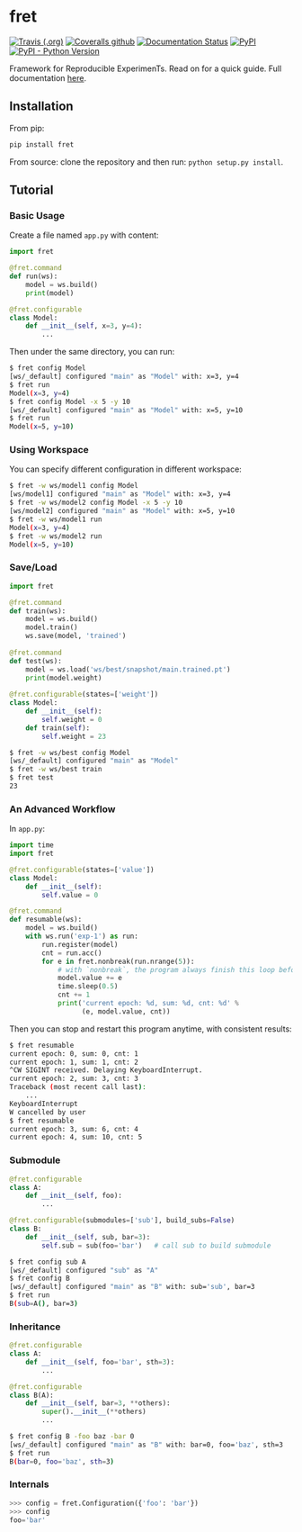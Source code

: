 # fret

[![Travis (.org)](https://img.shields.io/travis/yxonic/fret.svg)](https://travis-ci.org/yxonic/fret)
[![Coveralls github](https://img.shields.io/coveralls/github/yxonic/fret.svg)](https://coveralls.io/github/yxonic/fret?branch=master)
[![Documentation Status](https://readthedocs.org/projects/fret/badge/?version=latest)](https://fret.readthedocs.io/en/latest/?badge=latest)
[![PyPI](https://img.shields.io/pypi/v/fret.svg)](https://pypi.python.org/pypi/fret)
[![PyPI - Python Version](https://img.shields.io/pypi/pyversions/fret.svg)](https://pypi.python.org/pypi/fret)

Framework for Reproducible ExperimenTs. Read on for a quick guide. Full documentation [here](https://fret.readthedocs.io/en/latest/).

## Installation
From pip:
```sh
pip install fret
```

From source: clone the repository and then run: `python setup.py install`.

## Tutorial

### Basic Usage

Create a file named `app.py` with content:
```python
import fret

@fret.command
def run(ws):
    model = ws.build()
    print(model)

@fret.configurable
class Model:
    def __init__(self, x=3, y=4):
        ...
```

Then under the same directory, you can run: 
```sh
$ fret config Model
[ws/_default] configured "main" as "Model" with: x=3, y=4
$ fret run
Model(x=3, y=4)
$ fret config Model -x 5 -y 10
[ws/_default] configured "main" as "Model" with: x=5, y=10
$ fret run
Model(x=5, y=10)
```

### Using Workspace

You can specify different configuration in different workspace:
```sh
$ fret -w ws/model1 config Model
[ws/model1] configured "main" as "Model" with: x=3, y=4
$ fret -w ws/model2 config Model -x 5 -y 10
[ws/model2] configured "main" as "Model" with: x=5, y=10
$ fret -w ws/model1 run
Model(x=3, y=4)
$ fret -w ws/model2 run
Model(x=5, y=10)
```

### Save/Load

```python
import fret

@fret.command
def train(ws):
    model = ws.build()
    model.train()
    ws.save(model, 'trained')
    
@fret.command
def test(ws):
    model = ws.load('ws/best/snapshot/main.trained.pt')
    print(model.weight)
    
@fret.configurable(states=['weight'])
class Model:
    def __init__(self):
        self.weight = 0
    def train(self):
        self.weight = 23
```

```sh
$ fret -w ws/best config Model
[ws/_default] configured "main" as "Model"
$ fret -w ws/best train
$ fret test
23
```

### An Advanced Workflow

In `app.py`:
```python
import time
import fret

@fret.configurable(states=['value'])
class Model:
    def __init__(self):
        self.value = 0

@fret.command
def resumable(ws):
    model = ws.build()
    with ws.run('exp-1') as run:
        run.register(model)
        cnt = run.acc()
        for e in fret.nonbreak(run.nrange(5)):
            # with `nonbreak`, the program always finish this loop before exit
            model.value += e
            time.sleep(0.5)
            cnt += 1
            print('current epoch: %d, sum: %d, cnt: %d' %
                  (e, model.value, cnt))
```

Then you can stop and restart this program anytime, with consistent results:
```sh
$ fret resumable
current epoch: 0, sum: 0, cnt: 1
current epoch: 1, sum: 1, cnt: 2
^CW SIGINT received. Delaying KeyboardInterrupt.
current epoch: 2, sum: 3, cnt: 3
Traceback (most recent call last):
    ...
KeyboardInterrupt
W cancelled by user
$ fret resumable
current epoch: 3, sum: 6, cnt: 4
current epoch: 4, sum: 10, cnt: 5
```

### Submodule

```python
@fret.configurable
class A:
    def __init__(self, foo):
        ...

@fret.configurable(submodules=['sub'], build_subs=False)
class B:
    def __init__(self, sub, bar=3):
        self.sub = sub(foo='bar')   # call sub to build submodule
```

```sh
$ fret config sub A
[ws/_default] configured "sub" as "A"
$ fret config B
[ws/_default] configured "main" as "B" with: sub='sub', bar=3
$ fret run
B(sub=A(), bar=3)
```

### Inheritance

```python
@fret.configurable
class A:
    def __init__(self, foo='bar', sth=3):
        ...

@fret.configurable
class B(A):
    def __init__(self, bar=3, **others):
        super().__init__(**others)
        ...
```

```sh
$ fret config B -foo baz -bar 0
[ws/_default] configured "main" as "B" with: bar=0, foo='baz', sth=3
$ fret run
B(bar=0, foo='baz', sth=3)
```

### Internals

```python
>>> config = fret.Configuration({'foo': 'bar'})
>>> config
foo='bar'
```
